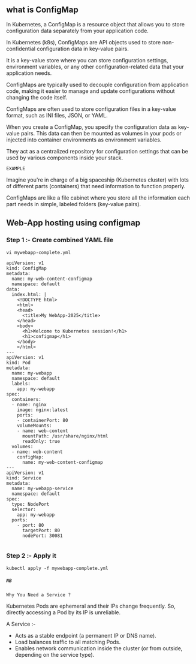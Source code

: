 ## what is ConfigMap


In Kubernetes, a ConfigMap is a resource object that allows you to store configuration data separately from your application code. 

In Kubernetes (k8s), ConfigMaps are API objects used to store non-confidential configuration data in key-value pairs.

It is a key-value store where you can store configuration settings, environment variables, or any other configuration-related data that your application needs. 

ConfigMaps are typically used to decouple configuration from application code, making it easier to manage and update configurations without changing the code itself.

ConfigMaps are often used to store configuration files in a key-value format, such as INI files, JSON, or YAML. 

When you create a ConfigMap, you specify the configuration data as key-value pairs. This data can then be mounted as volumes in your pods or injected into container environments as environment variables.

They act as a centralized repository for configuration settings that can be used by various components inside your stack.

`EXAMPLE `

Imagine you're in charge of a big spaceship (Kubernetes cluster) with lots of different parts (containers) that need information to function properly. 

ConfigMaps are like a file cabinet where you store all the information each part needs in simple, labeled folders (key-value pairs).



## Web-App hosting using configmap



### Step 1 :- Create combined YAML file


`vi mywebapp-complete.yml`


```
apiVersion: v1
kind: ConfigMap
metadata:
  name: my-web-content-configmap
  namespace: default
data:
  index.html: |
    <!DOCTYPE html>
    <html>
    <head>
      <title>My WebApp-2025</title>
    </head>
    <body>
      <h1>Welcome to Kubernetes session!</h1>
      <h1>configmap</h1>
    </body>
    </html>
---
apiVersion: v1
kind: Pod
metadata:
  name: my-webapp
  namespace: default
  labels:
    app: my-webapp
spec:
  containers:
  - name: nginx
    image: nginx:latest
    ports:
    - containerPort: 80
    volumeMounts:
    - name: web-content
      mountPath: /usr/share/nginx/html
      readOnly: true
  volumes:
  - name: web-content
    configMap:
      name: my-web-content-configmap
---
apiVersion: v1
kind: Service
metadata:
  name: my-webapp-service
  namespace: default
spec:
  type: NodePort
  selector:
    app: my-webapp
  ports:
    - port: 80
      targetPort: 80
      nodePort: 30081


```

### Step 2 :- Apply it

```
kubectl apply -f mywebapp-complete.yml
```

##### `NB`

`Why You Need a Service ?`

Kubernetes Pods are ephemeral and their IPs change frequently. So, directly accessing a Pod by its IP is unreliable.

A Service :-

 - Acts as a stable endpoint (a permanent IP or DNS name).
 - Load balances traffic to all matching Pods.
 - Enables network communication inside the cluster (or from outside, depending on the service type).



